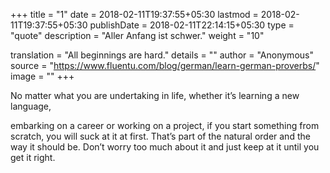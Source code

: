 +++
title        = "1"
date         = 2018-02-11T19:37:55+05:30
lastmod      = 2018-02-11T19:37:55+05:30
publishDate  = 2018-02-11T22:14:15+05:30
type         = "quote"
description  = "Aller Anfang ist schwer."
weight       = "10"

translation  = "All beginnings are hard."
details      = ""
author       = "Anonymous"
source       = "https://www.fluentu.com/blog/german/learn-german-proverbs/"
image        = ""
+++

No matter what you are undertaking in life, whether it’s learning a new language,
<!--more-->
embarking on a career or working on a project, if you start something from scratch,
you will suck at it at first. That’s part of the natural order and the way it should be.
Don’t worry too much about it and just keep at it until you get it right.

